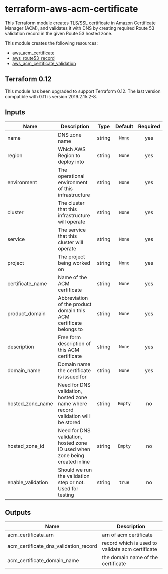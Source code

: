 # terraform-aws-acm-certificate #

This Terraform module creates TLS/SSL certificate in Amazon Certificate Manager (ACM), and validates it with DNS by creating required Route 53 validation record in the given Route 53 hosted zone.

This module creates the following resources:
* [aws_acm_certificate](https://www.terraform.io/docs/providers/aws/r/acm_certificate.html)
* [aws_route53_record](https://www.terraform.io/docs/providers/aws/r/route53_record.html)
* [aws_acm_certificate_validation](https://www.terraform.io/docs/providers/aws/r/acm_certificate_validation.html)

## Terraform 0.12

This module has been upgraded to support Terraform 0.12.  The last version compatible 
with 0.11 is version 2019.2.15.2-8.

## Inputs
| Name | Description | Type | Default | Required |
|------|-------------|:----:|:-------:|:--------:|
| name | DNS zone name | string | `None` | yes |
| region | Which AWS Region to deploy into | string | `None` | yes |
| environment | The operational environment of this infrastructure | string | `None` | yes |
| cluster | The cluster that this infrastructure will operate | string | `None` | yes |
| service | The service that this cluster will operate | string | `None` | yes |
| project | The project being worked on | string | `None` | yes |
| certificate_name | Name of the ACM certificate | string | `None` | yes |
| product_domain | Abbreviation of the product domain this ACM certificate belongs to | string | `None` | yes |
| description | Free form description of this ACM certificate | string | `None` | yes |
| domain_name | Domain name the certificate is issued for | string | `None` | yes |
| hosted_zone_name | Need for DNS validation, hosted zone name where record validation will be stored | string | `Empty` | no |
| hosted_zone_id | Need for DNS validation, hosted zone ID used when zone being created inline | string | `Empty` | no |
| enable_validation | Should we run the validation step or not.  Used for testing | string | `true` | no |

## Outputs
| Name | Description |
|------|-------------|
| acm_certificate_arn | arn of acm certificate |
| acm_certificate_dns_validation_record | record which is used to validate acm certificate |
| acm_certificate_domain_name | the domain name of the certificate |
